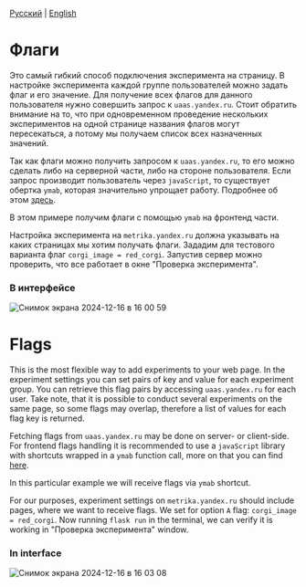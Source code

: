 [Русский](#флаги) | [English](#flags)

# Флаги
Это самый гибкий способ подключения эксперимента на страницу. В настройке эксперимента каждой группе пользователей можно задать флаг и его значение. Для получение всех флагов для данного пользователя нужно совершить запрос к `uaas.yandex.ru`.
Стоит обратить внимание на то, что при одновременном проведение нескольких экспериментов на одной странице названия флагов могут пересекаться, а потому мы получаем список всех назначенных значений.

Так как флаги можно получить запросом к `uaas.yandex.ru`, то его можно сделать либо на серверной части, либо на стороне пользователя. Если запрос производит пользователь через `javaScript`, то существует обертка `ymab`, которая значительно упрощает работу. Подробнее об этом [здесь](https://yandex.ru/support/varioqub/objects/ymab.html).

В этом примере получим флаги с помощью `ymab` на фронтенд части.

Настройка эксперимента на `metrika.yandex.ru` должна указывать на каких страницах мы хотим получать флаги.
Зададим для тестового варианта флаг `corgi_image = red_corgi`. Запустив сервер можно проверить, что все работает в окне "Проверка эксперимента".

### В интерфейсе
![Снимок экрана 2024-12-16 в 16 00 59](https://github.com/user-attachments/assets/a623d459-040f-43c4-afd4-04529124d936)


# Flags
This is the most flexible way to add experiments to your web page. In the experiment settings you can set pairs of key and value for each experiment group. You can retrieve this flag pairs by accessing `uaas.yandex.ru` for each user.
Take note, that it is possible to conduct several experiments on the same page, so some flags may overlap, therefore a list of values for each flag key is returned.

Fetching flags from `uaas.yandex.ru` may be done on server- or client-side. For frontend flags handling it is recommended to use a `javaScript` library with shortcuts wrapped in a `ymab` function call, more on that you can find [here](https://yandex.ru/support/varioqub/objects/ymab.html).

In this particular example we will receive flags via `ymab` shortcut.

For our purposes, experiment settings on `metrika.yandex.ru` should include pages, where we want to receive flags. We set for option `A` flag: `corgi_image = red_corgi`. Now running `flask run` in the terminal, we can verify it is working in "Проверка эксперимента" window.

### In interface
![Снимок экрана 2024-12-16 в 16 03 08](https://github.com/user-attachments/assets/82e75f29-0dd1-4266-a160-83f97e094eed)

